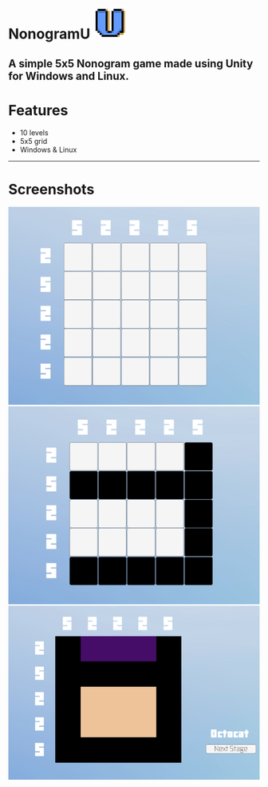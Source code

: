 # NonogramU ![Logo](https://github.com/AlexKoulel/NonogramU/blob/main/Picross/Assets/Images/Screenshots%26Logo/logo-bigger.png)
A simple 5x5 Nonogram game made using Unity for Windows and Linux.
------------------------------------------------
# Features

- 10 levels 
- 5x5 grid
- Windows & Linux 
------------------------------------------------
# Screenshots

![1](https://github.com/AlexKoulel/NonogramU/blob/main/Picross/Assets/Images/Screenshots%26Logo/1.png)
![2](https://github.com/AlexKoulel/NonogramU/blob/main/Picross/Assets/Images/Screenshots%26Logo/2.png)
![3](https://github.com/AlexKoulel/NonogramU/blob/main/Picross/Assets/Images/Screenshots%26Logo/3.png)
